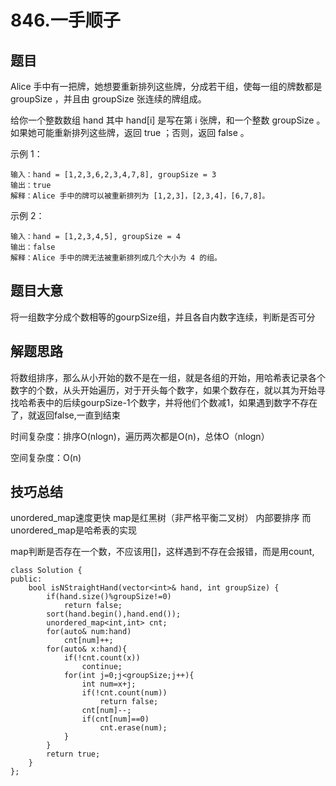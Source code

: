 # 846.一手顺子

## 题目

Alice 手中有一把牌，她想要重新排列这些牌，分成若干组，使每一组的牌数都是 groupSize ，并且由 groupSize 张连续的牌组成。

给你一个整数数组 hand 其中 hand[i] 是写在第 i 张牌，和一个整数 groupSize 。如果她可能重新排列这些牌，返回 true ；否则，返回 false 。

 

示例 1：

```
输入：hand = [1,2,3,6,2,3,4,7,8], groupSize = 3
输出：true
解释：Alice 手中的牌可以被重新排列为 [1,2,3]，[2,3,4]，[6,7,8]。
```




示例 2：

```
输入：hand = [1,2,3,4,5], groupSize = 4
输出：false
解释：Alice 手中的牌无法被重新排列成几个大小为 4 的组。
```



## 题目大意

将一组数字分成个数相等的gourpSize组，并且各自内数字连续，判断是否可分

## 解题思路

将数组排序，那么从小开始的数不是在一组，就是各组的开始，用哈希表记录各个数字的个数，从头开始遍历，对于开头每个数字，如果个数存在，就以其为开始寻找哈希表中的后续gourpSize-1个数字，并将他们个数减1，如果遇到数字不存在了，就返回false,一直到结束

时间复杂度：排序O(nlogn)，遍历两次都是O(n)，总体O（nlogn）

空间复杂度：O(n)



## 技巧总结

unordered_map速度更快 map是红黑树（非严格平衡二叉树） 内部要排序  而unordered_map是哈希表的实现

map判断是否存在一个数，不应该用[]，这样遇到不存在会报错，而是用count,



```
class Solution {
public:
    bool isNStraightHand(vector<int>& hand, int groupSize) {
        if(hand.size()%groupSize!=0)
            return false;
        sort(hand.begin(),hand.end());
        unordered_map<int,int> cnt;
        for(auto& num:hand)
            cnt[num]++;
        for(auto& x:hand){
            if(!cnt.count(x))
                continue;
            for(int j=0;j<groupSize;j++){
                int num=x+j;
                if(!cnt.count(num))
                    return false;
                cnt[num]--;
                if(cnt[num]==0)
                    cnt.erase(num);
            }
        }
        return true;
    }
};
```


